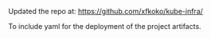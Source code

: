 Updated the repo at: https://github.com/xfkoko/kube-infra/

To include yaml for the deployment of the project artifacts.